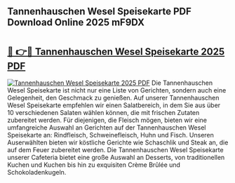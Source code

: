 ## Tannenhauschen Wesel Speisekarte PDF Download Online 2025 mF9DX

# <h2><a href="http://gcdp90.nevu.top/?p=Tannenhauschen+Wesel+Speisekarte">🔗 👉🔴 Tannenhauschen Wesel Speisekarte 2025 PDF</a></h2>

[![Tannenhauschen Wesel Speisekarte 2025 PDF](https://i.imgur.com/dBaPXMq.png)](http://gcdp90.nevu.top/?p=Tannenhauschen+Wesel+Speisekarte)
Die Tannenhauschen Wesel Speisekarte ist nicht nur eine Liste von Gerichten, sondern auch eine Gelegenheit, den Geschmack zu genießen. Auf unserer Tannenhauschen Wesel Speisekarte empfehlen wir einen Salatbereich, in dem Sie aus über 10 verschiedenen Salaten wählen können, die mit frischen Zutaten zubereitet werden. Für diejenigen, die Fleisch mögen, bieten wir eine umfangreiche Auswahl an Gerichten auf der Tannenhauschen Wesel Speisekarte an: Rindfleisch, Schweinefleisch, Huhn und Fisch. Unseren Auserwählten bieten wir köstliche Gerichte wie Schaschlik und Steak an, die auf dem Feuer zubereitet werden. Die Tannenhauschen Wesel Speisekarte unserer Cafeteria bietet eine große Auswahl an Desserts, von traditionellen Kuchen und Kuchen bis hin zu exquisiten Crème Brûlée und Schokoladenkugeln.
